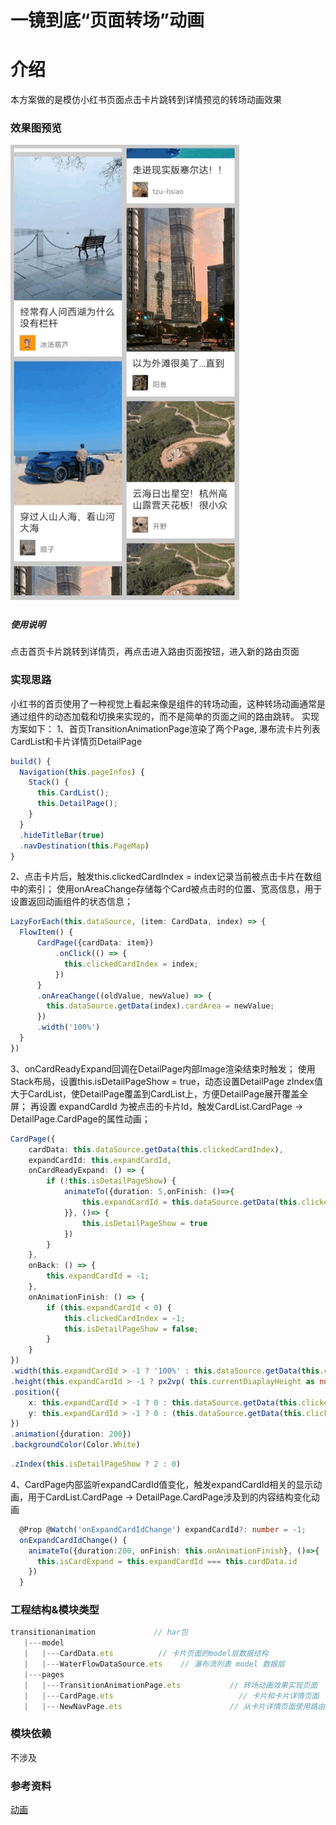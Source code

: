 # 一镜到底“页面转场”动画
# 介绍
本方案做的是模仿小红书页面点击卡片跳转到详情预览的转场动画效果
### 效果图预览
![](../../product/entry/src/main/resources/base/media/transition_animation.gif)
##### 使用说明
点击首页卡片跳转到详情页，再点击进入路由页面按钮，进入新的路由页面
### 实现思路
小红书的首页使用了一种视觉上看起来像是组件的转场动画，这种转场动画通常是通过组件的动态加载和切换来实现的，而不是简单的页面之间的路由跳转。
实现方案如下：
1、首页TransitionAnimationPage渲染了两个Page, 瀑布流卡片列表CardList和卡片详情页DetailPage
  ```ts
  build() {
    Navigation(this.pageInfos) {
      Stack() {
        this.CardList();
        this.DetailPage();
      }
    }
    .hideTitleBar(true)
    .navDestination(this.PageMap)
  }
  ```
2、点击卡片后，触发this.clickedCardIndex = index记录当前被点击卡片在数组中的索引；
使用onAreaChange存储每个Card被点击时的位置、宽高信息，用于设置返回动画组件的状态信息；
  ```ts
  LazyForEach(this.dataSource, (item: CardData, index) => {
    FlowItem() {
        CardPage({cardData: item})
            .onClick(() => {
              this.clickedCardIndex = index;
            })
        }
        .onAreaChange((oldValue, newValue) => {
          this.dataSource.getData(index).cardArea = newValue;
        })
        .width('100%')
    }
  })
  ```
3、onCardReadyExpand回调在DetailPage内部Image渲染结束时触发；
使用Stack布局，设置this.isDetailPageShow = true，动态设置DetailPage zIndex值大于CardList，使DetailPage覆盖到CardList上，方便DetailPage展开覆盖全屏；
再设置 expandCardId  为被点击的卡片Id，触发CardList.CardPage -> DetailPage.CardPage的属性动画；
  ```ts
  CardPage({
      cardData: this.dataSource.getData(this.clickedCardIndex),
      expandCardId: this.expandCardId,
      onCardReadyExpand: () => {
          if (!this.isDetailPageShow) {
              animateTo({duration: 5,onFinish: ()=>{
                  this.expandCardId = this.dataSource.getData(this.clickedCardIndex).id;
              }}, ()=> { 
                  this.isDetailPageShow = true
              })
          }
      },
      onBack: () => {
          this.expandCardId = -1;
      },
      onAnimationFinish: () => {
          if (this.expandCardId < 0) {
              this.clickedCardIndex = -1;
              this.isDetailPageShow = false;
          }
      }
  })
  .width(this.expandCardId > -1 ? '100%' : this.dataSource.getData(this.clickedCardIndex).cardArea.width)
  .height(this.expandCardId > -1 ? px2vp( this.currentDiaplayHeight as number) : this.dataSource.getData(this.clickedCardIndex).cardArea.height)
  .position({
      x: this.expandCardId > -1 ? 0 : this.dataSource.getData(this.clickedCardIndex).cardArea.position.x,
      y: this.expandCardId > -1 ? 0 : (this.dataSource.getData(this.clickedCardIndex).cardArea.position.y)
  })
  .animation({duration: 200})
  .backgroundColor(Color.White)
  ```
  ```ts
  .zIndex(this.isDetailPageShow ? 2 : 0)
  ```
4、CardPage内部监听expandCardId值变化，触发expandCardId相关的显示动画，用于CardList.CardPage -> DetailPage.CardPage涉及到的内容结构变化动画
  ```ts
    @Prop @Watch('onExpandCardIdChange') expandCardId?: number = -1;
    onExpandCardIdChange() {
      animateTo({duration:200, onFinish: this.onAnimationFinish}, ()=>{
        this.isCardExpand = this.expandCardId === this.cardData.id
      })
    }
  ```
### 工程结构&模块类型
  ```ts
  transitionanimation             // har包
     |---model
     |   |---CardData.ets          // 卡片页面的model层数据结构
     |   |---WaterFlowDataSource.ets    // 瀑布流列表 model 数据层      
     |---pages
     |   |---TransitionAnimationPage.ets           // 转场动画效果实现页面
     |   |---CardPage.ets                            // 卡片和卡片详情页面
     |   |---NewNavPage.ets                        // 从卡片详情页面使用路由跳转到的页面
  ```
### 模块依赖
不涉及
### 参考资料
[动画](https://developer.huawei.com/consumer/cn/doc/harmonyos-references/4_10_u52a8_u753b-0000001820880989)
